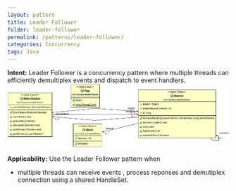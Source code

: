 ```yaml
---
layout: pattern
title: Leader Follower
folder: leader-follower
permalink: /patterns/leader-follower/
categories: Concurrency
tags: Java
---
```


**Intent:** Leader Follower is a concurrency pattern where multiple threads can efficiently demultiplex
 events and dispatch to event handlers.
![alt text](./etc/LeaderFollower.png "Leader Follower")

**Applicability:** Use the Leader Follower pattern when

* multiple threads can receive events , process reponses and demutiplex connection using a shared HandleSet. 
